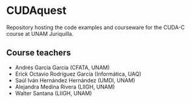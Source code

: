 CUDAquest
=========

Repository hosting the code examples and courseware for the CUDA-C course at UNAM Juriquilla.

Course teachers
---------------

  - Andrés García García (CFATA, UNAM)
  - Erick Octavio Rodríguez García (Informática, UAQ)
  - Saúl Iván Hernández Hernández (UMDI, UNAM)
  - Alejandra Medina Rivera (LIIGH, UNAM)
  - Walter Santana (LIIGH, UNAM)
  

